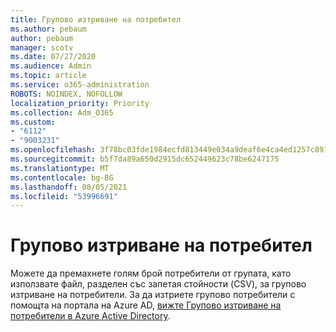 ```yaml
---
title: Групово изтриване на потребител
ms.author: pebaum
author: pebaum
manager: scotv
ms.date: 07/27/2020
ms.audience: Admin
ms.topic: article
ms.service: o365-administration
ROBOTS: NOINDEX, NOFOLLOW
localization_priority: Priority
ms.collection: Adm_O365
ms.custom:
- "6112"
- "9003231"
ms.openlocfilehash: 3f78bc03fde1984ecfd813449e034a9deaf6e4ca4ed1257c89137590e5e55f3c
ms.sourcegitcommit: b5f7da89a650d2915dc652449623c78be6247175
ms.translationtype: MT
ms.contentlocale: bg-BG
ms.lasthandoff: 08/05/2021
ms.locfileid: "53996691"
---
```

# <a name="bulk-delete-user"></a>Групово изтриване на потребител

Можете да премахнете голям брой потребители от групата, като използвате файл, разделен със запетая стойности (CSV), за групово изтриване на потребители. За да изтриете групово потребители с помощта на портала на Azure AD, [вижте Групово изтриване на потребители в Azure Active Directory](https://docs.microsoft.com/azure/active-directory/users-groups-roles/users-bulk-delete).